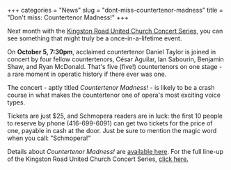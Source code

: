 +++
categories = "News"
slug = "dont-miss-countertenor-madness"
title = "Don&#039;t miss: Countertenor Madness!"
+++

Next month with the [Kingston Road United Church Concert Series](https://www.kruc.ca/concerts/), you can see something that might truly be a once-in-a-lifetime event.

On **October 5, 7:30pm**, acclaimed countertenor Daniel Taylor is joined in concert by four fellow countertenors, César Aguilar, Ian Sabourin, Benjamin Shaw, and Ryan McDonald. That's five (five!) countertenors on one stage - a rare moment in operatic history if there ever was one. 

The concert - aptly titled *Countertenor Madness!* - is likely to be a crash course in what makes the countertenor one of opera's most exciting voice types. 

Tickets are just $25, and Schmopera readers are in luck: the first 10 people to reserve by phone (416-699-6091) can get two tickets for the price of one, payable in cash at the door. Just be sure to mention the magic word when you call: "Schmopera!"

Details about *Countertenor Madness!* are [available here](https://countertenors.eventbrite.com). For the full line-up of the Kingston Road United Church Concert Series, [click here.](https://www.kruc.ca/concerts/)

